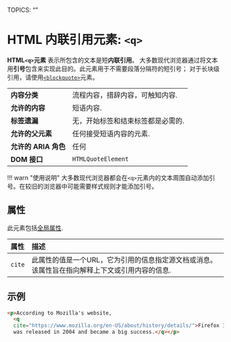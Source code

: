TOPICS: <q>

# HTML 内联引用元素: `<q>`

**HTML`<q>`元素** 表示所包含的文本是短**内联引用**。 大多数现代浏览器通过将文本用**引号**包含来实现此目的。此元素用于不需要段落分隔符的短引号；
对于长块级引用，请使用[`<blockquote>`](/zh-hans/webfrontend/<blockquote>)元素。

|  |  |
| :-- | :-- |
| **内容分类** | 流程内容，措辞内容，可触知内容. |
| **允许的内容** | 短语内容. |
| **标签遗漏** | 无，开始标签和结束标签都是必需的. |
| **允许的父元素** | 任何接受短语内容的元素. |
| **允许的 ARIA 角色** | 任何 |
| **DOM 接口** | `HTMLQuoteElement` |

!!! warn "使用说明"
    大多数现代浏览器都会在`<q>`元素内的文本周围自动添加引号。在较旧的浏览器中可能需要样式规则才能添加引号。

## 属性

此元素包括[全局属性](/zh-hans/webfrontend/HTML_Global_attribute).

| 属性 | 描述 |
| :-- | :-- |
| `cite` | 此属性的值是一个URL，它为引用的信息指定源文档或消息。 该属性旨在指向解释上下文或引用内容的信息. |

## 示例

```html
<p>According to Mozilla's website,
  <q
  cite="https://www.mozilla.org/en-US/about/history/details/">Firefox 1.0
  was released in 2004 and became a big success.</q></p>
```
